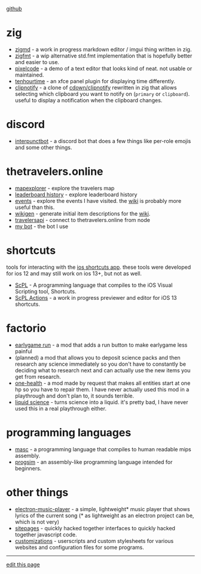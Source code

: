 [github](https://github.com/pfgithub)

# zig

- [zigmd](https://github.com/pfgithub/zigmd) - a work in progress markdown editor / imgui thing
  written in zig.
- [zigfmt](https://github.com/pfgithub/zigfmt) - a wip alternative std.fmt implementation that
  is hopefully better and easier to use.
- [pixelcode](https://github.com/pfgithub/pixelcode) - a demo of a text editor that looks kind
  of neat. not usable or maintained.
- [tenhourtime](https://github.com/pfgithub/qmtime) - an xfce panel plugin for displaying time
  differently.
- [clipnotify](https://github.com/pfgithub/clipnotify) - a clone of
  [cdown/clipnotify](https://github.com/cdown/clipnotify) rewritten in zig that allows selecting which
  clipboard you want to notify on (`primary` or `clipboard`). useful to display a notification when
  the clipboard changes.

# discord

- [interpunctbot](https://interpunct.info/) - a discord bot that does a few
  things like per-role emojis and some other things.
  
# thetravelers.online

- [mapexplorer](https://pfg.pw/mapexplorer/) - explore the travelers map
- [leaderboard history](https://pfg.pw/travelersleaderboard/player) - explore leaderboard history
- [events](https://pfg.pw/travelersevents/travel-travel.html) - explore the events I have visited. the [wiki](https://thetravelers.miraheze.org/wiki/Locations) is probably more useful than this.
- [wikigen](https://github.com/pfgithub/travelers-wikigen) - generate initial item descriptions for the [wiki](https://thetravelers.miraheze.org/wiki/Locations).
- [travelersapi](https://github.com/pfgithub/travelersapi) - connect to thetravelers.online from node
- [my bot](https://github.com/pfgithub/thetravelers-bot) - the bot I use
  
# shortcuts

tools for interacting with the [ios shortcuts app](https://apps.apple.com/us/app/shortcuts/id915249334).
these tools were developed for ios 12 and may still work on ios 13+, but not as well.

- [ScPL](https://scpl.dev) - A programming language that compiles to the iOS Visual
  Scripting tool, Shortcuts.
- [ScPL Actions](https://github.com/pfgithub/scpl-actions) - a work in progress previewer
  and editor for iOS 13 shortcuts.
  
# factorio

- [earlygame run](https://mods.factorio.com/mod/earlygame-run) - a mod that adds
  a run button to make earlygame less painful
- (planned) a mod that allows you to deposit science packs and then research any
  science immediately so you don't have to constantly be deciding what to research
  next and can actually use the new items you get from research.
- [one-health](https://mods.factorio.com/mod/one-health) - a mod made by request
  that makes all entities start at one hp so you have to repair them. I have never
  actually used this mod in a playthrough and don't plan to, it sounds terrible.
- [liquid science](https://mods.factorio.com/mod/liquid-science) - turns science
  into a liquid. it's pretty bad, I have never used this in a real playthrough
  either.
  
# programming languages

- [masc](https://github.com/pfgithub/masc) - a programming language that compiles
  to human readable mips assembly.
- [progsim](https://pfg.pw/progsim/progsim) - an assembly-like programming language
  intended for beginners.

# other things

- [electron-music-player](https://github.com/pfgithub/electron-music-player) - a simple,
  lightweight\* music player that shows lyrics of the current song (\* as lightweight as
  an electron project can be, which is not very)
- [sitepages](sitepages) - quickly hacked together interfaces to quickly hacked together
  javascript code.
- [customizations](https://github.com/pfgithub/customizations) - userscripts and custom
  stylesheets for various websites and configuration files for some programs.

---

[edit this page](https://github.com/pfgithub/pfgithub.github.com/edit/master/README.md)
